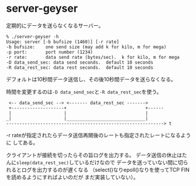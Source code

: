 # server-geyser

定期的にデータを送らなくなるサーバー。

```
% ./server-geyser -h
Usage: server [-b bufsize (1460)] [-r rate]
-b bufsize:    one send size (may add k for kilo, m for mega)
-p port:       port number (1234)
-r rate:       data send rate (bytes/sec).  k for kilo, m for mega
-D data_send_sec: data send seconds.  default 10 seconds
-R data_rest_sec: data rest seconds.  default 10 seconds
```

デフォルトは10秒間データ送信し、その後10秒間データを送らなくなる。

時間を変更するのは``-D data_send_sec``と``-R data_rest_sec``を使う。

```
 <-- data_send_sec --> <------- data_rest_sec ------->
 +--------------------+                              +------
 |                    |                              |
_|                    |______________________________|
------------------------------------------------------------> t
```

-r rateが指定されたらデータ送信再開後のレートも指定されたレートになるように
してある。

クライアントが接続を切ったらその旨ログを出力する。
データ送信の休止はたんに``sleep(data_rest_sec)``しているだけなので
データを送っていない間に切られるとログを出力するのが遅くなる
（select()なりepoll()なりを使ってTCP FINを読めるようにすればよいのだが
まだ実装していない）。
